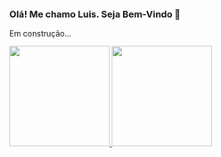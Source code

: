 ### Olá! Me chamo Luis. Seja Bem-Vindo 👋

Em construção...

<!--

https://www.alura.com.br/artigos/como-criar-um-readme-para-seu-perfil-github?gclid=Cj0KCQjwvLOTBhCJARIsACVldV16BfdJaSzqsVvHlip6cCR4YM2GWxtiEnpGnTYyYaFQSNC8v5cEnGkaAsU1EALw_wcB
https://github.com/anuraghazra/github-readme-stats/tree/master/themes
**luisfmaciel/luisfmaciel** is a ✨ _special_ ✨ repository because its `README.md` (this file) appears on your GitHub profile.

Here are some ideas to get you started:

- 🔭 I’m currently working on ...
- 🌱 I’m currently learning ...
- 👯 I’m looking to collaborate on ...
- 🤔 I’m looking for help with ...
- 💬 Ask me about ...
- 📫 How to reach me: ...
- 😄 Pronouns: ...
- ⚡ Fun fact: ...
-->
<div>
<a href="https://github.com/luisfmaciel">
<img height="180em" src="https://github-readme-stats.vercel.app/api/top-langs/?username=luisfmaciel&layout=compact&langs_count=7&theme=gotham"/>
<img height="180em" src="https://github-readme-stats.vercel.app/api?username=luisfmaciel&show_icons=true&theme=gotham&include_all_commits=true&count_private=true"/>
</div>
